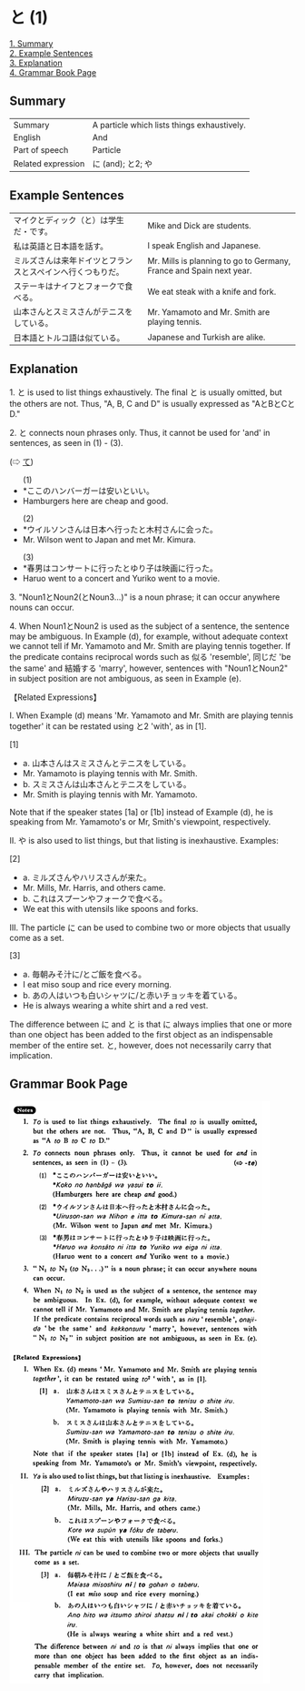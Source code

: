 # と (1)

[1. Summary](#summary)<br>
[2. Example Sentences](#example-sentences)<br>
[3. Explanation](#explanation)<br>
[4. Grammar Book Page](#grammar-book-page)<br>


## Summary

<table><tr>   <td>Summary</td>   <td>A particle which lists things exhaustively.</td></tr><tr>   <td>English</td>   <td>And</td></tr><tr>   <td>Part of speech</td>   <td>Particle</td></tr><tr>   <td>Related expression</td>   <td>に (and); と2; や</td></tr></table>

## Example Sentences

<table><tr>   <td>マイクとディック（と）は学生だ・です。</td>   <td>Mike and Dick are students.</td></tr><tr>   <td>私は英語と日本語を話す。</td>   <td>I speak English and Japanese.</td></tr><tr>   <td>ミルズさんは来年ドイツとフランスとスペインへ行くつもりだ。</td>   <td>Mr. Mills is planning to go to Germany, France and Spain next year.</td></tr><tr>   <td>ステーキはナイフとフォークで食べる。</td>   <td>We eat steak with a knife and fork.</td></tr><tr>   <td>山本さんとスミスさんがテニスをしている。</td>   <td>Mr. Yamamoto and Mr. Smith are playing tennis.</td></tr><tr>   <td>日本語とトルコ語は似ている。</td>   <td>Japanese and Turkish are alike.</td></tr></table>

## Explanation

<p>1. <span class="cloze">と</span> is used to list things exhaustively. The final <span class="cloze">と</span> is usually omitted, but the others are not. Thus, "A, B, C and D" is usually expressed as "A<span class="cloze">と</span>B<span class="cloze">と</span>C<span class="cloze">と</span>D."</p>  <p>2. <span class="cloze">と</span> connects noun phrases only. Thus, it cannot be used for 'and' in sentences, as seen in (1) - (3).</p>  <p>(⇨ <a href="#㊦ て">て</a>)</p>  <ul>(1) <li>*ここのハンバーガーは安い<span class="cloze">と</span>いい。</li> <li>Hamburgers here are cheap and good.</li> </ul>  <ul>(2) <li>*ウイルソンさんは日本へ行った<span class="cloze">と</span>木村さんに会った。</li> <li>Mr. Wilson went to Japan and met Mr. Kimura.</li> </ul>  <ul>(3) <li>*春男はコンサートに行った<span class="cloze">と</span>ゆり子は映画に行った。</li> <li>Haruo went to a concert and Yuriko went to a movie.</li> </ul>  <p>3.  "Noun1<span class="cloze">と</span>Noun2(<span class="cloze">と</span>Noun3...)" is a noun phrase; it can occur anywhere nouns can occur.</p>  <p>4. When Noun1<span class="cloze">と</span>Noun2 is used as the subject of a sentence, the sentence may be ambiguous. In Example (d), for example, without adequate context we cannot tell if Mr. Yamamoto and Mr. Smith are playing tennis together. If the predicate contains reciprocal words such as 似る 'resemble', 同じだ 'be the same' and 結婚する 'marry', however, sentences with "Noun1<span class="cloze">と</span>Noun2" in subject position are not ambiguous, as seen in Example (e).</p>  <p>【Related Expressions】</p>  <p>I. When Example (d) means 'Mr. Yamamoto and Mr. Smith are playing tennis together' it can be restated using と2 'with', as in [1].</p>  <p>[1]</p>  <ul> <li>a. 山本さんはスミスさんとテニスをしている。</li> <li>Mr. Yamamoto is playing tennis with Mr. Smith.</li> <div class="divide"></div> <li>b. スミスさんは山本さんとテニスをしている。</li> <li>Mr. Smith is playing tennis with Mr. Yamamoto.</li> </ul>  <p>Note that if the speaker states [1a] or [1b] instead of Example (d), he is speaking from Mr. Yamamoto's or Mr, Smith's viewpoint, respectively.</p>  <p>II. や is also used to list things, but that listing is inexhaustive. Examples:</p>  <p>[2]</p>  <ul> <li>a. ミルズさんやハリスさんが来た。</li> <li>Mr. Mills, Mr. Harris, and others came.</li> <div class="divide"></div> <li>b. これはスプーンやフォークで食べる。</li> <li>We eat this with utensils like spoons and forks.</li> </ul>  <p>III. The particle に can be used to combine two or more objects that usually come as a set.</p>  <p>[3]</p>  <ul> <li>a. 毎朝みそ汁に/<span class="cloze">と</span>ご飯を食べる。</li> <li>I eat miso soup and rice every morning.</li> <div class="divide"></div> <li>b. あの人はいつも白いシャツに/<span class="cloze">と</span>赤いチョッキを着ている。</li> <li>He is always wearing a white shirt and a red vest.</li> </ul>  <p>The difference between に and <span class="cloze">と</span> is that に always implies that one or more than one object has been added to the first object as an indispensable member of the entire set. <span class="cloze">と</span>, however, does not necessarily carry that implication.</p>

## Grammar Book Page

![](../img/Basicと.png)

